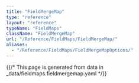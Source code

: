 ```yaml
---
title: "FieldMergeMap"
type: "reference"
layout: "reference"
typeName: "FieldMaps"
className: "FieldMergeMap"
url: "/Reference/FieldMaps/FieldMergeMap/"
aliases:
  - "/Reference/FieldMaps/FieldMergeMapOptions/"
---
```


{{/* This page is generated from data in _data/fieldmaps.fieldmergemap.yaml */}}
